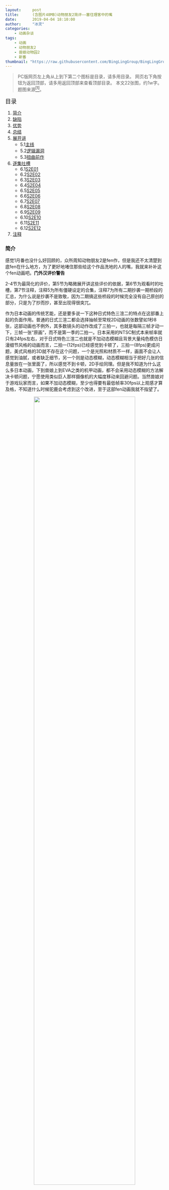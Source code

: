 ```yaml
---
layout:     post
title:      (含图片48MB)动物朋友2简评——塞住理客中的嘴
date:       2019-04-04 18:10:00
author:     "冰灵"
categories:
    - 动画杂谈
tags:
    - 动画
    - 动物朋友2
    - 兽娘动物园2
    - 新番
thumbnail: "https://raw.githubusercontent.com/BingLingGroup/BingLingGroup.github.io/img/KF2_reviews_no_good_at_all/天蓝动物园.jpg"
---
```

>PC版网页左上角从上到下第二个图标是目录，请多用目录。
>网页右下角按钮为返回顶部，请多用返回顶部来查看顶部目录。
>本文22张图，约1w字。
>题图来源<escape><a name = "ref_1_s"><a href="#ref_1_d"><sup>[1]</sup></a></a></escape>。

<escape><font size=4>目录</font></escape>

1. [简介](#简介)
2. [缺陷](#缺陷)
3. [优势](#优势)
4. [总结](#总结)
5. [展开讲](#展开讲)
   - 5.1[主线](#主线)
   - 5.2[逻辑漏洞](#逻辑漏洞)
   - 5.3[扭曲前作](#扭曲前作)
6. [逐集吐槽](#逐集吐槽)
   - 6.1[S2E01](#S2E01)
   - 6.2[S2E02](#S2E02)
   - 6.3[S2E03](#S2E03)
   - 6.4[S2E04](#S2E04)
   - 6.5[S2E05](#S2E05)
   - 6.6[S2E06](#S2E06)
   - 6.7[S2E07](#S2E07)
   - 6.8[S2E08](#S2E08)
   - 6.9[S2E09](#S2E09)
   - 6.10[S2E10](#S2E10)
   - 6.11[S2E11](#S2E11)
   - 6.12[S2E12](#S2E12)
7. [注释](#注释)

### 简介

感觉1月番也没什么好回顾的，众所周知动物朋友2是fen作，但是我还不太清楚到底fen在什么地方，为了更好地堵住那些给这个作品洗地的人的嘴，我就来补补这个fen动画吧。**门外汉评价警告**

2-4节为最简化的评价，第5节为略微展开讲这些评价的依据，第6节为观看时的吐槽，第7节注释，注释5为所有僵硬设定的合集，注释7为所有二期抄袭一期桥段的汇总，为什么说是抄袭不是致敬，因为二期搞这些桥段的时候完全没有自己原创的部分，只是为了抄而抄，甚至出现得很突兀。

作为日本动画的传统艺能，还是要多说一下这种日式特色三渲二的特点在这部番上起的负面作用。普通的日式三渲二都会选择抽帧至常规2D动画的张数譬如1秒8张，这部动画也不例外，其多数镜头的动作改成了三拍一，也就是每隔三帧才动一下，三帧一张“原画”，而不是第一季的二拍一。日本采用的NTSC制式本来帧率就只有24fps左右，对于日式特色三渲二也就是不加动态模糊且背景大量纯色模仿日漫细节风格的动画而言，二拍一(12fps)已经感觉到卡顿了，三拍一(8fps)更成问题，美式风格的3D就不存在这个问题，一个是光照和材质不一样，画面不会让人感觉到油腻，或者缺乏细节，另一个则是动态模糊，动态模糊相当于把好几张的信息量放在一张里面了，所以感觉不到卡顿，2D手绘同理。但是我不知道为什么这么多日本动画，下到兽娘上到EVA之类的机甲动画，都不会采用动态模糊的方法解决卡顿问题，宁愿使用类似巨人那样摄像机的大幅度移动来回避问题。当然兽娘对于游戏玩家而言，如果不加动态模糊，至少也得要有最低帧率30fps以上观感才算及格，不知道什么时候驼鹿会考虑到这个改进，至于这部fen动画我就不指望了。

<escape><div title="理 想 国" align="middle"><img src="https://raw.githubusercontent.com/BingLingGroup/BingLingGroup.github.io/img/KF2_reviews_no_good_at_all/20171212222850_1.jpg" height="80%" width="80%"></div></escape>
<escape><div align="middle">理想中的三渲二动画画风</div></escape>
<escape><div align="middle">美漫式风格，重墨描边，60fps/30fps+动态模糊(截图出自无主之地2)</div></escape>

<escape><div title="理 想 国 v 2" align="middle"><img src="https://raw.githubusercontent.com/BingLingGroup/BingLingGroup.github.io/img/KF2_reviews_no_good_at_all/CLSP_003957.238.png" height="80%" width="80%"></div></escape>
<escape><div align="middle">理想中的纯3D动画画风</div></escape>
<escape><div align="middle">美漫式风格，25fps+动态模糊(截图出自虚幻勇士/Code Lyoko)</div></escape>

不太懂为什么很多观众不能接受这种游戏风格的三渲二，或者哪怕是游戏风格的纯3D也行，我也觉得比上古手绘纯2D/人物2D背景3D/特定场景用全3D/3D转绘/日式抽帧三渲二要来的好。

除此之外，二期的上色更加清淡，而且边缘没有用一期动画的重墨描边，烟草和兽娘1的三渲二风格都是类似的重墨描边，我个人是比较喜欢重墨描边的风格所以二期这种观感一般。

作画的部分只提这些，因为我不是作画厨，也不是音乐厨，只是之前看过兽娘动物园一期和烟草，了解一些驼鹿监督的叙事特点，就只从叙事的角度大体谈谈这部作品的优劣好了。

### 缺陷

1. 咕噜噜的目的找家非常不明确，也就是兽娘2的主线很不明确。
2. 主线虽然不明显，但本作主线是推动叙事的核心，使得你无法回避这一缺陷。
3. 很多处叙事设计不合理，充斥着逻辑漏洞。即使你不看主线，单元剧也是稀烂。
4. 重点在于，作为一个动画的系列作，而不是被冠以小标题的平行世界作，完全不尊重前作设定的瞎乱改，肆意消费侮辱前作人物和精神。

### 优势

- 极少数角色的人设没被有问题的叙事单独拿出来涮，恶臭值较低，还算可以被拿来迫真营销。

### 总结

n站2.6%好评<escape><a name = "ref_2_s"><a href="#ref_2_d"><sup>[2]</sup></a></a></escape>的屑作实至名归，如果评分网站可以评负分，我肯定就评负分了。

我是比较同意[Nemo Ma][Nemo_Ma_zhihu]所说的讲不好故事<escape><a name = "ref_3_s"><a href="#ref_3_d"><sup>[3]</sup></a></a></escape>的说法，也许剧组一开始并非真的有这么大恶意去摸黑一期动画( 最 终 怜 悯 )，但实在是迫于能力有限，好话都讲成了坏话吧。另外我比较推荐这位大佬的逐集分析影评<escape><a name = "ref_4_s"><a href="#ref_4_d"><sup>[4]</sup></a></a></escape>，比我找的槽点要少一些。

### 展开讲

以下是上述问题的具体描述。

#### 主线

一开始也不说清楚咕噜噜的家在哪里，只说想回家，薮猫就说那我们就帮你找家，狞猫说这样随便找怎么找得到，薮猫于是找到休眠舱里的画册，交给了咕噜噜，虽然没有直说找家和画册有什么关系，但是后面到了第一个画册上出现的地点，薮猫就问咕噜噜你家是不是在这附近，咕噜噜说不是。

类似的叙事前面好多集重复了很多次，直到E10矛盾总爆发。旅鸽对咕噜噜说，她去过很多地方就是没找到人，咕噜噜突然心灰意冷，薮猫还安慰她，她不理会，结果就意外坠海了。后面突然心灵拷问，目 力 咕 噜 噜，之后莫名其妙地就想通了，原来是咕噜噜想留在加帕里，所以也不管之前的找家这件事了？总之开头没开好，结尾也是说扔就扔，仿佛这个主线的存在意义就是骗观众把动画看完一样。更不要提咕噜噜的人设前后是有矛盾的地方的。

#### 逻辑漏洞

主线本身就包含有很明显的逻辑漏洞了，剩下无数的逻辑漏洞除去两大类经典的“友军恰好赶到”以及“讲话时敌人不会攻击”的都合主义叙事<escape><a name = "ref_5_s"><a href="#ref_5_d"><sup>[5]</sup></a></a></escape>，还有很多根本数不清的人与人之间最基本的信任被打破了，譬如E01末尾和E06开篇撇下同伴光速逃跑的桥段。如果有合理的理由倒也可以理解，但是剧组只是疯狂挖坑不填，态度极为恶劣。<escape><a name = "ref_6_s"><a href="#ref_6_d"><sup>[6]</sup></a></a></escape>

而且不同于主线稀烂，但单元剧做得很优秀的星际牛仔，本部作品你就是想看优质的萌豚日常，也看不到，明明可以展开泡茶故事的羊驼(昏睡)红茶店，一直活在预告里，没有拿出来凑剧情。哪怕剧组只是规规矩矩做做泡茶番，我觉得兽娘2的潜力也比那些经典泡茶番要大得多，譬如把咕噜噜的身份彻底改成失散的却被意外冬眠的游客，苏醒之后的心愿是参观动物园，完成游览，留在羊驼的红茶店昏睡了10集，每集就是泡泡茶聊聊天做做动物科普顺便谈谈那个改变了公园的浮莲子小包出海的传奇故事，最后一集咕噜噜也找到了船出海了，不就完了？至于搞什么手游剧情线和天蓝怪作战吗，说四神把火山口还是封得严严实实的不就行了。

#### 扭曲前作

主要是两个方面，一个是扭曲加帕里公园的精神，搞出大猩猩，大耳狐这样的屑老大，特别是后者只知道屑运营，设计出家猪家犬等等非野生动物的人设，出现屑人设倒不要紧，关键看他们在剧情中的作用，显然并没有好好安排咕噜噜和这些人的交互，使得其对主线反而施加了负面的影响。譬如黑豹到片尾还是把人类的手下误会成某种强大的存在，等于说咕噜噜在事件中并没有起多少正面的作用。当然了，不起正面作用倒也其次，像家猪家犬这种没起作用的，真的不知道插入到主线叙事里有什么意义。

另一个是歪曲前作人物，譬如强行插入小包的剧情，不让其对本作设定填坑，却企图在一些细节扭曲其人物设定，因为不给这些叙事留白予以解释，让人可以解读成暗示小包控制和统治浮莲子。当然不是说你没有自由创作改编前作的权利，你可以改，但是你要有合理的解释，或者对主线，对本作有一定作用，但是显然也没有，观众看完这段叙事也是搞不清楚它出现的意义何在，缺乏引导，只能自我理解成这部分是用来恶搞前作的。同样也是和前面提到的逻辑漏洞的部分是相辅相成的。

### 逐集吐槽

以下为连续补番时的吐槽笔记，可能存在相关剧情叙述不完整的情况，作为总结部分的依据。

#### S2E01

开头薮猫和狞猫听到咕噜噜的肚子饿的叫声，便说不要吃我啦，装作卡哇伊的动作，说出这样一个在第一期里蛮严肃的台词，这是第一个槽点。<escape><a name = "ref_7_s"><a href="#ref_7_d"><sup>[7]</sup></a></a></escape>

一期里面这个台词有多严肃呢？S1E01里这个台词是小包看到薮猫扑倒她以后为了保命说的。甚至到了S1E12里面小包刚刚复原，薮猫也是拿这句话试探小包还有没有以前的记忆，是担心得哭着说出来的。只是到最后让boss开口和薮猫说话，才是以娱乐的心态在玩这个梗，而且这是薮猫和小包之间限定的台词，二期这里薮猫和狞猫一上来就以如此轻佻的态度对咕噜噜，一个一期和手游里都没有登场过的新人物说这个，简直莫名其妙。

而犰狳和穿山甲追击咕噜噜的剧情，也是有点为了模仿而模仿的，明显也是借鉴一期里面阿莱桑和耳廓狐追击小包的方法，开出一条副线来为叙事服务的。<escape><a name = "ref_7_2_s"><a href="#ref_7_d"><sup>[7]</sup></a></a></escape>

以上两个还算能接受，但是花嘴鸭带着狞猫薮猫咕噜噜三个人跳地缝那里的槽点，简直侮辱智商。也许同样是模仿一期动画里的下悬崖挑战，一期动画里的下悬崖是薮猫带着小包两个人爬下悬崖，薮猫以为作为一般的动物朋友，下个不是很高的悬崖是很简单的事情，但是小包就摔了一跤，为了让小包不是那么难堪，后面薮猫说出了代表一期精神的经典台词，“每种动物朋友的特长都不同嘛”，同样也是一期动画开头埋下的一个重要的伏笔。

<escape><div title="斯 国 一" align="middle"><img src="https://raw.githubusercontent.com/BingLingGroup/BingLingGroup.github.io/img/KF2_reviews_no_good_at_all/KF_S2-01_[1080p]_001315.695.png" height="80%" width="80%"></div></escape>
<escape><div align="middle">斯国一缝隙(S2E01 13:15)</div></escape>

但是一期下悬崖那里确实挺难下的，你这个缝隙根本就不难过嘛，肉眼可见的容易，这样看上去带队的花嘴鸭要求大家一定要跳着过，简直脑子瓦塔了。而且二期在这段叙事花了足足两分钟(12:05-14:05)的时间，一下就把观众的耐心磨光了。

然后到了车站那里更加恶心，一行人碰到了天蓝怪，开始逃跑，薮猫他们居然用打掩护是某个动物天性这样的理由，落下了花嘴鸭不管。这在第一季里是不可想象的世 界 崩 坏。

<escape><div title="亵 渎 经 典" align="middle"><img src="https://raw.githubusercontent.com/BingLingGroup/BingLingGroup.github.io/img/KF2_reviews_no_good_at_all/KF_S2-01_[1080p]_001804.794.png" height="80%" width="80%"></div></escape>
<escape><div align="middle">薮猫打不开车门(S2E01 18:04)</div></escape>

<escape><div title="亵 渎 经 典 x 2" align="middle"><img src="https://raw.githubusercontent.com/BingLingGroup/BingLingGroup.github.io/img/KF2_reviews_no_good_at_all/KF_S2-01_[1080p]_001808.208.png" height="80%" width="80%"></div></escape>
<escape><div align="middle">咕噜噜打开了车门(S2E01 18:08)</div></escape>

<escape><div title="亵 渎 经 典 x 3" align="middle"><img src="https://raw.githubusercontent.com/BingLingGroup/BingLingGroup.github.io/img/KF2_reviews_no_good_at_all/KF_S2-01_[1080p]_001809.114.png" height="80%" width="80%"></div></escape>
<escape><div align="middle">咕噜噜摔了(S2E01 18:08)</div></escape>

逃到站台之后，甚至连薮猫不会开车门的地方，也要模仿一期动画S1E01薮猫不会开箱子的梗，但是又学不到位。<escape><a name = "ref_7_3_s"><a href="#ref_7_d"><sup>[7]</sup></a></a></escape>

<escape><div title="经 典 再 现" align="middle"><img src="https://raw.githubusercontent.com/BingLingGroup/BingLingGroup.github.io/img/KF2_reviews_no_good_at_all/[DHR&ANK-Raws]_KF_01_[1080p]_001458.546.png" height="80%" width="80%"></div></escape>
<escape><div align="middle">一期动画薮猫打不开收纳盒(S1E01 14:58)</div></escape>

而驼鹿这里一个镜头至少埋了三个伏笔。

1. 收纳盒上的刮痕说明之前薮猫或者别的动物朋友都不会开
2. 小包由此得到了以后旅行的重要道具——地图
3. 薮猫刮收纳盒的手势符合她以前是动物状态下的习性

相比之下二期这边想要表达什么呢？咕噜噜的手势甚至和薮猫的一样，而且咕噜噜也不知道门是划开的，不然她就不会因为靠紧门而摔下去了，那是想说明咕噜噜运气好一点？总之搞不清楚这个叙事的含义。

不同于一期里面见到人类会问好，问名字的boss，作为前期猜测小包身份的一大谜团所在，二期里的boss彻底沦为了npc，没有一点多余的戏份，可能又是一个单纯为了继承一期设定的存在。

<escape><div title="贫 穷 运 营" align="middle"><img src="https://raw.githubusercontent.com/BingLingGroup/BingLingGroup.github.io/img/KF2_reviews_no_good_at_all/[DHR&ANK-Raws]_KF_01_[1080p]_000505.679.png" height="80%" width="80%"></div></escape>
<escape><div align="middle">草原大蛞蝓(指没有正面出镜的动物朋友斑马)(S1E01 05:05)</div></escape>

<escape><div title="贫 穷 运 营 x 2" align="middle"><img src="https://raw.githubusercontent.com/BingLingGroup/BingLingGroup.github.io/img/KF2_reviews_no_good_at_all/[DHR&ANK-Raws]_KF_09_[1080p]_001910.002.png" height="80%" width="80%"></div></escape>
<escape><div align="middle">头以外的部分没出过水的2D水豚(左一)(S1E09 19:10)</div></escape>

虽然能感觉到经费的提升让背景和人物动作以及角色数量变得更加丰富，这让人不禁想起了一期动画里贫穷的草原大蛞蝓和一个头还是2D的温泉水豚，但是一期动画的叙事足以弥补作画的贫穷，而二期恰好相反，作画的富裕无法弥补叙事的垃圾，金玉其外败絮其中。

#### S2E02

这一集出现的小熊猫人设有点醉，自己并不懂路，给别人瞎带路，被别人认出之后指责了一下，就开始哭，这种情况下认错就好了，像熊孩子一样以闹分配就有点奇怪。接着咕噜噜居然一顿鸡汤操作去安慰，我：？？？

一些很正常的操作，就搞一堆kimoji和斯国一，智 商 溶 解。

另外玩荡秋千的剧情，像观众展示了什么是错误且不安全的荡秋千方法，~~怕不是差点荡出艾迪芬奇里那样的人命了~~。甚至还不如正常的子供向，正常的子供向至少不会告诉你错误的荡秋千方法……

<escape><div title="迫 真 哭 泣" align="middle"><img src="https://raw.githubusercontent.com/BingLingGroup/BingLingGroup.github.io/img/KF2_reviews_no_good_at_all/KF_S2-02_[1080p]_001705.755.png" height="80%" width="80%"></div></escape>
<escape><div align="middle">迷之哭泣(S2E02 17:05)</div></escape>

<escape><div title="真 实 哭 泣" align="middle"><img src="https://raw.githubusercontent.com/BingLingGroup/BingLingGroup.github.io/img/KF2_reviews_no_good_at_all/[DHR&ANK-Raws]_KF_10_[1080p]_002041.jpg" height="80%" width="80%"></div></escape>
<escape><div align="middle">薮猫的泪(S1E10 20:36)</div></escape>

狞猫这里也是哭得莫名其妙的，这里的剧情是大熊猫荡秋千荡得睡着了，结果因为她太重导致秋千绳子要断，小熊猫爬树能力很强冲上去企图拉住绳子结果失败了，看到这感人的一幕剧组突然来劲儿了一气儿灌了一分钟鸡汤。而且这里的台词“连我也哭起来了”，感觉有点模仿S1E10的口气。不过如果认为这里是给狞猫挖坑的人，肯定要失望了，因为后面并没有填坑。

看到E02里有弹幕说子供向欢乐就行了，不要一期那种黑深残，我寻思着一期也没有黑深残，而二期也轮不到欢乐啊，二期这叫强行降智，是侮辱。好比神圣罗马帝国，既不神圣也不罗马更不帝国一样的笑话。

#### S2E03

咕噜噜他们坐着单轨来到了海洋馆，我还以为是PPP要出场，结果整了一出S1E12末尾疑似要出现的海豹或海豚。一期里面，加帕里公园是野生动物园里的动物朋友化的设定，到这里突然就变成了驯化的动物朋友化。失去动物本身习性的动物，而加上了人类予以的奴性，真的看不出来哪点符合原本的加帕里精神了。

之后海豹她们推着小船到了海上，咕噜噜拿了个头盔就和她们一同潜水了。编剧真的是偷懒了，一期里面开个车都要找电池的，这里拿个头盔就能搞潜水了？

潜入以后看到一个蜜汁场馆，就外观而言并不是一期里面出现的PPP表演所在的场馆，但是这段叙事只给了咕噜噜几段迷之回忆，完全没有说明这些回忆和咕噜噜自身的经历有什么关系，就这么水过去了？

之后咕噜噜她们想回岸上，却被海豹和海豚以没有奖励为由困住。于是咕噜噜想到用球和救生圈让海豚和海豹玩新的游戏，但实际上就是动物园马戏团的那一套。如果说前面海豹和海豚玩球给馒头作奖励，和后面拉船求奖励还有某种游戏规则的合理解释，表面上至少的是平等对待的话，这里咕噜噜用马戏团的这一套驯化动物完全就是侮辱智商，和科普动物习性没一点关系，应该算是第一处和一期加帕里精神明显相悖的场景出现了。第一季OP有言“自由地活着”，显然这里被驯化的动物是没有自由的。

然后编剧神转折到鼓掌比馒头更好上面，鼓掌和馒头有什么本质区别吗，哪怕一期动画的PPP表演也是为了传承上一代PPP的精神，和达成爱抖露的事业，并不是为了获得他人的赞美和认同而进行的表演，这里就变成了认同？是希望被人认同成表演出色的动物吗？那也太滑稽了，注意加帕里公园里面的动物朋友和动物本身的属性是有微妙的差别的，动物朋友是一个理想化的乌托邦公民，而不是受到自然或人类支配的动物。

尽管我确实觉得S1E08是属于经费限制被砍戏太多导致败笔的一集，但也丝毫不影响S1E08可以吊打S2E03的叙事。

#### S2E04

因为路线坍塌，咕噜噜一行人下了车，游览了许久，又因为下雨避雨进了山洞。

<escape><div title="迫 真 拼 图" align="middle"><img src="https://raw.githubusercontent.com/BingLingGroup/BingLingGroup.github.io/img/KF2_reviews_no_good_at_all/KF_S2-04_[1080p]_001558.598.png" height="80%" width="80%"></div></escape>
<escape><div align="middle">总共只有九块的拼图(S2E04 15:58)</div></escape>

为了打发时间，咕噜噜把自己的画减了当拼图给大家玩，问题是拼图那一段简直是强行降智。画本身也不是很复杂，剪成的碎块也不是很小，就拼了足足两分钟(14:16-16:00)。

犰狳和穿山甲作为新一代追击咕噜噜的追击组，追上了咕噜噜，但是不由分说就要带走咕噜噜，差点和狞猫打起来。狞猫就比划了个姿势，这俩人就怕得不行缩起来了，我记得一期里面犰狳也是登场过的(E06)，那时她可没这么胆小啊，怎么这里就变得这么胆小了。

#### S2E05

<escape><div title="设 定 半 恼" align="middle"><img src="https://raw.githubusercontent.com/BingLingGroup/BingLingGroup.github.io/img/KF2_reviews_no_good_at_all/KF_S2-05_[1080p]_000027.166.png" height="80%" width="80%"></div></escape>
<escape><div align="middle">设定补充(S1E05 00:27)</div></escape>

开场就滑稽了，狞猫一句“确实 我没见过幸运兽说话呢”，就把这个设定搪塞过去了？<escape><a name = "ref_7_4_s"><a href="#ref_7_d"><sup>[7]</sup></a></a></escape>一期动画的时候幸运野兽说话，可是小包身份的关键伏笔，是个动物朋友都大惊小怪的。为了防止薮猫习惯了幸运野兽说话而反应不够自然，E11的时候还专门让薮猫说了一句她习惯了幸运野兽说话，所以不感到惊讶了，还强调了一次这个设定，结果二期就直接糊弄过去了。怕是编剧写到这一集的脚本之前，都没想过这个问题。

08:30那里猩猩的做派完全就是S1E06里狮子人设的照搬，一点改动都没有的抄袭。<escape><a name = "ref_7_5_s"><a href="#ref_7_d"><sup>[7]</sup></a></a></escape>

而后续的剧情也是类似S1E06的剧情，但是切入点完全不一样。S1E06狮子的意思是让小包找出一种让驼鹿她们赢过她手下的方法，但又不产生伤亡，让双方尽快和解。这里猩猩却变成了希望学习人类操纵动物的方法，来消除动物之间的纷争，而咕噜噜还大言不惭地说她并不知道如何操纵动物。

其实S2E03里面使出马戏团那一套方法驯兽的咕噜噜已经在操纵动物了，而操纵他人这一想法，在一期动画里也是完全不可想象的，可能只存在于灰狼的鬼故事当中。之后剧组也没有给咕噜噜机会让她给猩猩以及她的手下解释操纵动物的问题，使得这一遗憾一直保留到了这期动画结束，可能这就是剧组想要表达的*驯兽* 动物园的核心思想吧。

<escape><div title="良 心 飞 机" align="middle"><img src="https://raw.githubusercontent.com/BingLingGroup/BingLingGroup.github.io/img/KF2_reviews_no_good_at_all/[DHR&ANK-Raws]_KF_12_[1080p]_000717.337.png" height="80%" width="80%"></div></escape>
<escape><div align="middle">S1E12的燃烧纸飞机(S1E12 07:17)</div></escape>

<escape><div title="池 沼 飞 机" align="middle"><img src="https://raw.githubusercontent.com/BingLingGroup/BingLingGroup.github.io/img/KF2_reviews_no_good_at_all/KF_S2-05_[1080p]_002010.208.png" height="80%" width="80%"></div></escape>
<escape><div align="middle">S2E05的燃烧纸飞机(S2E05 20:10)</div></escape>

然后就是野兽(Beast)老虎从天而降，袭击了咕噜噜一行人，为了救下咕噜噜，小包扔出了点燃的纸飞机来吸引野兽的注意力。<escape><a name = "ref_7_6_s"><a href="#ref_7_d"><sup>[7]</sup></a></a></escape>这一幕也是和S1E12薮猫扔出纸飞机吸引天蓝怪的注意力一模一样，但是：

1. S1E12那一幕前面就有铺垫，关于大型天蓝怪特性的设定，是朝太阳的方向前进，讨厌海水(S1E12 07:21 未来小姐的录音)
2. S1E01小包用纸飞机同样吸引过普通天蓝怪的注意力
3. 薮猫野性解放时的战斗力不如其他动物朋友，在群战时为了掩护小包，她只能把自己的能力释放在小包教她的事情上，而不是像其他动物朋友那样发挥自己的特长(注意当时薮猫的眼睛是发亮的，说明她在使用砂之星的能力，也就是野性解放)
4. 薮猫在陪小包旅行之前一直笨手笨脚，但是陪小包一路旅行过来，也变得聪明了，会学习了

换句话说这一幕是驼鹿用来表现薮猫的成长专门安排出来的，同时回应了前面驼鹿监督埋下的若干伏笔，而这里燃烧的纸飞机出现得非常唐突，至少出现了以下几个疑问

1. 野兽是否会被火吸引？
2. 小包怎么知道的燃烧的纸飞机这一方法的？(当时被动物朋友救下的小包并没有意识来目睹这些事情)
3. 以及为什么不是别的动物朋友来救咕噜噜，而一定是突然出现的小包？

这三个问题在接下来的E07甚至更后面并没有给任何回答，关于问题3，只给出了小包是采集制作料理的食材而正好经过那里，这就属于典型的都合主义叙事了<escape><a name = "ref_5_2_s"><a href="#ref_5_d"><sup>[5]</sup></a></a></escape>。而我相信大部分看过一期的观众都是反感这种没有任何铺垫，直接甩设定的故事的。

#### S2E06

开 幕 雷 击，小包和其他动物朋友光速逃跑，落下了薮猫，这剧情真的不忍直视，说好的动物朋友之间互帮互助。

<escape><div title="大 屠 杀" align="middle"><img src="https://raw.githubusercontent.com/BingLingGroup/BingLingGroup.github.io/img/KF2_reviews_no_good_at_all/KF_S2-06_[720p]_000619.879.png"  height="80%" width="80%"></div></escape>
<escape><div align="middle">一堆boss的本体(S2E06 06:19)</div></escape>

然后不经意之间就抖露出许多刻意让观众细思极恐但实际上只是耍你们因为后面根本不给填坑又是都合主义叙事<escape><a name = "ref_5_3_s"><a href="#ref_5_d"><sup>[5]</sup></a></a></escape>的细节，譬如回到家以后的小包打开了抽屉，还专门给了个特写，里面有一堆手环形态的boss。<escape><a name = "ref_7_7_s"><a href="#ref_7_d"><sup>[7]</sup></a></a></escape>

这里要说明一下，一期动画里面手环形态的boss是因为S1E12那里为了消灭天蓝怪，boss自愿沉到了海里丢失了身体才得到的，正常的boss都是有身体的部分的，这里一抽屉boss的~~眼镜和裤腰带~~本体不知道是想表达什么。

更雷的在后面，一期动画里面傲慢的博士和助手在二期这里变成了小包的助手，实际上一直到S1E12的最后，博士和助手也是作为岛主的身份看待小包的，最多最多可能是感谢小包给她们做料理的程度，但不会反转变成二期这种给小包打下手的程度。

之后博士给咕噜噜她们泡茶，拿出了计时的沙漏。沙漏在S1E07中也有出现过，它的意义与此处也是正好相反，刚好是博士她们考验小包能否按时做出料理的计时工具，这里变成博士自己用了，感觉人设也是产生了奇怪的变化。<escape><a name = "ref_7_8_s"><a href="#ref_7_d"><sup>[7]</sup></a></a></escape>

特别是后面08:05那两句台词“小包的助手博士”和“小包的助手博士的助手”，编剧你写出这两句台词的时候就不觉得绕吗。

如果说前面博士端茶和点心还可以被弹幕说成是因为研究时作为小包这个人类的助手，可以理解，但后面吃饭的时候，11:05处变成了由博士来做料理就完全有问题了，S1E12博士他们请不怕火的棕熊做料理那一幕还历历在目呢，这里唐突地堆出一个设定<escape><a name = "ref_5_4_s"><a href="#ref_5_d"><sup>[5]</sup></a></a></escape>，但也是不给解释，好像一期的设定就跟说着玩儿一样。

还好有一点还是尊重了的，博士做料理时的炉子不是明火(感觉像红外炉)，至少没有与一期动画里面多数动物朋友也怕火的设定发生冲突，以及博士喜欢吃辣，所以吃的蘑菇火锅里放了很多辣。

吃完饭镜头一切，就到咕噜噜睡觉的情节了。咕噜噜做了个梦，就梦见是海底火山喷发导致了天蓝料的产生，然后马上从博士的书里翻出海底火山那一页，然后马上被博士她们拉取实地考证，哪怕是大半夜，然后博士她们做了这么长时间的研究，还会忘记把天蓝料和砂之星放太近会引发事故这么基本的设定吗？<escape><a name = "ref_5_5_s"><a href="#ref_5_d"><sup>[5]</sup></a></a></escape>槽点太多已经吐不过来了。

18:00和天蓝怪的战斗部分，依然和前面的作战一样难看

1. 不提一期里天蓝怪核心的设定
2. 天蓝怪的光照和贴图完全无法融入动画背景
3. BGM难听，而且音乐插入时机感觉还不如许多人说的音监不在线的烟草E12
4. 完全没看出哪里难对付

接下来到了第二天咕噜噜就和小包分开了？按照一期设定，这岛上就没有第二个人类，这突然蹦出来一个咕噜噜，然后小包还异常淡定，好像很常见似的，其他动物朋友都可以说成是失忆，但是小包也失忆了吗？小包很明显还记得薮猫的事情，没有失忆，按照正常逻辑小包应该马上会去调查咕噜噜的家什么情况的，但是后续并没有任何这方面的展开。这剧情完全就是把一期的设定*一边否定一边消费一边嘲笑*，剧本是按照编剧的性子怎么方便怎么写，那我们观众也只好想怎么评就怎么评了。

最后一个槽点，第六集末尾的预告博士和助手居然都能看懂文字了？一期设定里面除了小包，其他动物朋友都是看不懂文字的，但是这里又不给解释，真是看个预告都要恶心一下一期设定。

#### S2E07

由于直线赛终点不好控制，咕噜噜提议用接力+圈赛来解决问题，但是咕噜噜却安排成一边是两人接力一边是三人接力的圈赛，还说是要拿短跑比长跑，但其实这并不是短跑，短跑和长跑并不是拿多一个人接力少一个人接力就能划分开的，所以还是不公平……

12:27跑步场景崩坏有点严重，完全可以换一个摄像机机位就不会拍到瑕疵了。

然后跑步比赛里走鹃一上来用飞的什么情况，走鹃不是也很擅长跑的吗，作弊啦，咕噜噜规则制定能力不行。

后面天蓝怪来了，叉角羚绊了一跤被自己的对手猎豹救也是有点强行cp。然后打天蓝怪那里还是完全搞不懂天蓝怪的新设定，既然一拳一个，这么脆，你们为什么要逃。

片尾boss开拖拉机带人，也就是货车载人是违反现实中的交通规则的。

不过整体上来讲第七集算是到目前为止把故事好好讲，讲完整能不吐看完的一集了。前面几集要么故事逻辑有问题，要么人设崩塌。

#### S2E08

这集和S1E08一样，照例是PPP的唱跳集<escape><a name = "ref_7_9_s"><a href="#ref_7_d"><sup>[7]</sup></a></a></escape>，不过剧组还是懒得交代这个“自动行驶到下一个目的地”是怎么确定的。不同于一期里面行云流水一般的线路图，二期的目的地选择非常迷，有时候交代一下，有时候又忽略过去了。

03:55处虎猫似乎知道薮猫的事情，但是后面PPP见到薮猫的反应说明PPP应该也是失忆了。不过别想了，后续的剧情依然没有填坑<escape><a name = "ref_5_6_s"><a href="#ref_5_d"><sup>[5]</sup></a></a></escape>。

<escape><div title="纸 片 人" align="middle"><img src="https://raw.githubusercontent.com/BingLingGroup/BingLingGroup.github.io/img/KF2_reviews_no_good_at_all/KF_S2-08_[720p]_000508.330.png" height="80%" width="80%"></div></escape>
<escape><div align="middle">纸片人观众(S2E08 05:08)</div></escape>

05:08处纸片人观众真的丢角川的脸，一期好歹用剪影，就是告诉观众做不了太精细的场景但不影响观看，尚可接受，二期这么做想蒙混过关，还被人看出来就纯属弄巧成拙了。套用弹幕中的一句话就是感谢角川在百忙之中用这样的观众敷衍我们。特别说明一下，这个地方纸片人一是没有处理透视直接加的2D贴图上去，另一个则是这里的镜头还是一个拉镜，摄像机不断地远离拍摄对象，导致这种纸片人透视问题更为明显。

06:56处朱鹮又来试镜了，可是S1E12里面朱鹮已经和PPP合作了，怎么又试镜了，而且PPP还捂住耳朵觉得很难听，明明S1E12里面还能接受来着。不要想了，这里的坑后面也没填<escape><a name = "ref_5_7_s"><a href="#ref_5_d"><sup>[5]</sup></a></a></escape>。而且此处狞猫和薮猫捂的都是人类耳朵，在一期里面也是不可想象的。

09:15处狞猫对薮猫的质疑终于让我理解了狞猫薮猫咕噜噜三人组中狞猫这个角色存在的意义，显然~~被二期剧组洗脑~~失忆的薮猫只剩下贪玩和好奇的心，不可能帮到之前也没有交情，之后也很难有交情的咕噜噜去找家，而咕噜噜本人也是居心叵测，连自己是不是人都要犹豫半天不承认，关键是她并没有完全失忆这点实在是太可疑了。这样子如果放任薮猫和咕噜噜发展下去怕不是就要发展成S2E03那样的驯兽师剧情了，于是狞猫作为拿着剧本的角色(雾)一直督促着另外两人搞清楚现在的目标是找家，来维持住主线的发展。

13:00处又是滥用BGM……老是用一期里面boss去世的BGM烘托一些二期的琐碎剧情这是虾仁猪心啊！而且PPP突然反感虎猫是不是也有点过了，完全没有铺垫不说<escape><a name = "ref_5_8_s"><a href="#ref_5_d"><sup>[5]</sup></a></a></escape>，演戏剧也并不是虎猫自己提出来的而是博士的主意。

15:30处PPP表示不知道人类的事情，再度验证了她们已经失忆了。

然后莫名其妙<escape><a name = "ref_5_9_s"><a href="#ref_5_d"><sup>[5]</sup></a></a></escape>来了个助攻天蓝怪，就把戏剧演完了，我：？？？这和咕噜噜一点关系都没有啊，狞猫为什么及时没有上场啊，为什么实时打天蓝怪啊，天蓝怪不要面子的啊，柠檬地，为什么？

接下来就是本作经费最高的一段PPP唱跳了，开头居然特例给了一拍一的张数，但是又夹杂着二拍一，充分说明到底什么时候加到何种张数，这个剧组完全是随心所欲，做动画完全随便来。

20:05虎猫：我什么都没干啊，你来感谢我，那我不是得去感谢天蓝怪？

然后PPP让人感觉就是把虎猫当作工具人了，前面还那么指责虎猫，后面马上就感谢了，这个人设也是崩塌得利索。正常的人设应该是如果虎猫遇到困难，会先帮助她去解决，明显表演前是有很多时间的，但是这里又没有展开，只凸显出PPP的粗暴无礼。

结尾咕噜噜这个毫无存在感的主角终于被追击二人组绑走了，算是稍微展开了一下。

#### S2E09

这一集才搞清楚之前的追击是怎么回事，原来是家犬委托犰狳和穿山甲找个人类给她当主。

首先家犬的出现就是很奇怪的情况，家犬并不是某一个物种，我记得之前出现的所有动物至少是物种，好吧其实野槌蛇也不是，是未确认的动物。但是有一点可以认可是野生动物，因为加帕里精神是自由地活着，家犬的出现本身就违背了这一精神。

12:30处还是可以看出狞猫为人非常正，熊孩子咕噜噜犯了错就该好好教育，一个人被抓走了以后不通知他们就一边和家犬玩了，放着狞猫和薮猫在那边担心她。如果不是狞猫在我感觉这个失忆薮猫2.0估计要被咕噜噜驯化成家犬2.0了。

然后咕噜噜居然不认错，一个劲儿甩锅给追击二人组，然后就溜了？果然之前建立的迷之模仿小包的人设又要崩塌了。

接着是家犬各种陪咕噜噜玩，咕噜噜又是一副S2E03驯兽师嘴脸。等到野兽老虎要来袭击的时候，又突然冲出家门说要通知薮猫她们，完全不管家犬说的呆在家里更好躲怪的说法。而且明明之前已经和薮猫他们道别过了现在又食言，害得野兽老虎袭击的时候就把家犬给打得灰头土脸，回过头还要充满感激的泪水向咕噜噜道别，口区口区。

到最后，本来给咕噜噜拿她之前在路上落下的画册和挎包的狞猫他们，又不小心把东西搞丢了，咕噜噜居然甩锅给狞猫……难以想象之前咕噜噜都是怎么看待其他浮莲子的，用如此轻松的口气说出如此细思极恐的台词，可能就连配音本人也不知道编剧如此黑化吧。

#### S2E10

延续S2E09里甩锅的剧情，三人继续找东西。然后咕噜噜又开始迷之提议，说要分头找东西。

03:20两只风鸟捡到了画册，把画册还给了咕噜噜，然后咕噜噜终于亲口承认了画册是回家的关键。之前我都一直搞不清楚画册是拿来干嘛的。然后就被两只风鸟劝说要往未来看不要往过去看，还说这些记忆可能是被篡改的，你的家里也许没有什么重要的东西，需要你回去找。就搞的风鸟好像是知情人士一样，但是后面也没有填坑<escape><a name = "ref_5_10_s"><a href="#ref_5_d"><sup>[5]</sup></a></a></escape>。

然后碰到一个去旅馆的旅鸽，就又开始和S1E10一样，去旅馆了。<escape><a name = "ref_7_9_s"><a href="#ref_7_d"><sup>[7]</sup></a></a></escape>

10:10处蝮蛇开的土特产商店居然在卖薮猫和狞猫的公仔，我 卖 我 自 己。看来剧组已经彻底弃疗直接硬广了。

15:00左右唐突插入手游设定，就是天蓝动物怪的设定，长成动物朋友的天蓝怪，都是天蓝料从咕噜噜的画上面长出来的，然后又夹杂一段小包被博士拖着逃跑，嫌她们飞得太慢的剧情。真是不忘这种小细节还要给一期观众喂*，口区口区，我小包是这样因为自己过错，去谴责别人的小人吗~~不小心造出天蓝动物，然后被别人拖着救还嫌别人救得慢的那种吗~~

17:13处切到咕噜噜这边给旅鸽画画，发现之前一期的游乐园里的摩天轮和过山车已经沉海了，那可是一期薮猫和小包~~约会~~的地方啊，二期你就这么沉海了。

20:10咕噜噜唐突坠海，我只想说坠得好，之前那么辜负家犬，狞猫和薮猫，现在终于坠海了，可喜可贺。

#### S2E11

沉到海里的咕噜噜，又碰到了代表剧组的风鸟二人组，开始大谈哲学，什么身上的黑色是吸光的(这不废话)，什么人和人能互相理解，画册上画的是你喜欢的朋友而不是家的方向，人和人就算不能互相理解，努力去理解别人也是好的云云( eva 风 评 被 害 )

然后就远景红雾喷发，特别像eva二冲的场景，我：？？？，看来监督是彻底放飞自我，不仅开始模仿一期动画，还把烟草，eva加起来一起模仿了。

接着等咕噜噜睁眼，才发现是她又做梦了，你怎么这么厉害做个梦都能预言<escape><a name = "ref_5_11_s"><a href="#ref_5_d"><sup>[5]</sup></a></a></escape>，而且这次又是预言什么火山喷发。

接下来S2E03的海豹二人组救了咕噜噜，还说咕噜噜是画画的时候有强烈的情感所以才会产生特定的天蓝动物，弹幕马上开始刷是咕噜噜强烈的恶意导致的，咕噜噜是天 蓝 人，不能赞同更多。

这里补充一下，基本每集咕噜噜遇到的动物朋友，都拿到了咕噜噜给他们画的有他们形象的画(走鹃除外)，所以各地的动物朋友都遇到了咕噜噜的画上的动物朋友形象沾上天蓝料之后变成相应天蓝动物的情况。

<escape><div title="傲 娇 名 言" align="middle"><img src="https://raw.githubusercontent.com/BingLingGroup/BingLingGroup.github.io/img/KF2_reviews_no_good_at_all/[DHR&ANK-Raws]_KF_11_[1080p]_000417.jpg" height="80%" width="80%"></div></escape>
<escape><div align="middle">一期原版对话(S1E11 04:17)</div></escape>

<escape><div title="便 乘 名 言" align="middle"><img src="https://raw.githubusercontent.com/BingLingGroup/BingLingGroup.github.io/img/KF2_reviews_no_good_at_all/KF_S2-11_[720p]_000744.jpg" height="80%" width="80%"></div></escape>
<escape><div align="middle">二期抄袭对话(S2E11 07:44)</div></escape>

看到小包载着动物们走的那段，剧组又开始抄袭一期了，用同样是S1E11金丝猴说棕熊把小包他们怒斥一通不太合适，其实你是真的关心小包她们的话，套在鳄鱼小姐说豹子的情况上，这是第几次像素级抄袭了。但是同样是抄得非常不恰当，因为咕噜噜和这几个人交集并不是很大，还不至于如此关心，纯属用力过猛。能把一期的剧情了解得这么透彻，自己做出来比一期臭了几万倍的动画真的是屑。<escape><a name = "ref_7_10_s"><a href="#ref_7_d"><sup>[7]</sup></a></a></escape>

09:10那里呼噜噜从车上掉下，小包连一句话都不说继续往前开，我：？？？<escape><a name = "ref_5_12_s"><a href="#ref_5_d"><sup>[5]</sup></a></a></escape>

12:30那里大耳狐又捂的是人类耳朵，公然与一期设定冲突。

14:00，猎豹和叉角羚疯狂秀恩爱，感觉二期唯一有温暖的地方就是这对虽然有点套路和强行cp的百合cp上了(瘫)。

然后猎豹和叉角羚下车了，小包连点反应都没有？这动画设定是开车的司机都不说话的吗。

另外一边因为咕噜噜咕噜噜倒是蛮热心地去找旅鸽，她也算是知道自己的画是罪魁祸首了。恐怕这就是二期剧组的真正阴谋，自己照着一期的小包捏出一个咕噜噜，但是又捏不到那么好，索性把一期小包拿到二期里面做到彻底臭掉，这样对比之下，你们就会喜欢起二期的主角顺带喜欢二期动画本身，口区口区。

然后狞猫和薮猫打斗的一段逻辑做得倒还可以，虽然没有核心的说法，但是毕竟天蓝动物是动物拟态的，狞猫和薮猫很难打过天蓝猎豹倒也很好理解，后面猎豹，叉角羚和走鹃登场倒还算温暖人心，至于大熊猫和追击二人组的打斗感觉就是糊弄了一下过去了，然而大猩猩人设里面我没看到任何像狮子那样好的东西，又属于抄一期人设抄都不会抄的例子。

大耳狐的经营理念也是恶臭，被天蓝怪包围到快gg的时候，还在想自己旅馆的事情，感觉在一期里面根本见不到这样纯粹人类化的动物存在。

最后看到咕噜噜还在日剧跑找旅鸽，感觉S2E12的旅鸽那边是要有超展开了。其实二期有些新人设还是可以的，哪怕是每集一个单元剧的日常做下去也是稳拿个6分没问题的，非要在咕噜噜身上加主线剧情和迷之熊孩子设定，以及拿一期小包出来恶臭营销。

#### S2E12

开 幕 雷 击，旅鸽说她太孤独了，居然想和天蓝旅鸽做朋友，反而追着天蓝旅鸽上了天台。天蓝旅鸽过来袭击旅鸽，反被咕噜噜救走，接着过来袭击咕噜噜，就在这千钧一发之际薮猫和狞猫赶到了，我：？？？<escape><a name = "ref_5_13_s"><a href="#ref_5_d"><sup>[5]</sup></a></a></escape>

<escape><div title="便 乘 名 言 x 2" align="middle"><img src="https://raw.githubusercontent.com/BingLingGroup/BingLingGroup.github.io/img/KF2_reviews_no_good_at_all/KF_S2-12_[1080p]_000426.jpg" height="80%" width="80%"></div></escape>
<escape><div align="middle">求求你别秀了(S2E12 04:26)</div></escape>

接着马上又玩一遍第十一集里鳄鱼和豹子已经玩过的梗，还夹杂着一期阿莱桑的公园危机梗<escape><a name = "ref_7_11_s"><a href="#ref_7_d"><sup>[7]</sup></a></a></escape>，我就好奇了咕噜噜和你们有几个交情就开始担心咕噜噜了完全说不过去好吗，小包在一期里面是帮浮莲子帮了一路才有那样的人缘，二期这是咕噜噜玩了一路就突然开始关心了，如此没有逻辑的东西还要强行重复一遍好像就有逻辑了一样。

然后一通无双割草战斗，前面好歹还铺垫一下战斗操作，现在连铺垫都懒得铺垫了。咕噜噜和狞猫薮猫她们回房间，拿那幅造成天蓝动物再生的万恶之源的画作，进了房间遇到一个小boss四拳就解决了，我：？？？，手游手游.jpg

<escape><div title="池 沼 耳 廓 狐" align="middle"><img src="https://raw.githubusercontent.com/BingLingGroup/BingLingGroup.github.io/img/KF2_reviews_no_good_at_all/KF_S2-12_[1080p]_000739.774.png" height="80%" width="80%"></div></escape>
<escape><div align="middle">袖手旁观.jpg(S2E12 07:39)</div></escape>

接着镜头一转，到了天台的战斗，犰狳和穿山甲二人组抱头蹲防，按照二期人设还说得通，耳廓狐看着阿莱桑战斗是什么鬼啦。

<escape><div title="良 心 耳 廓 狐" align="middle"><img src="https://raw.githubusercontent.com/BingLingGroup/BingLingGroup.github.io/img/KF2_reviews_no_good_at_all/[DHR&ANK-Raws]_KF_12_[1080p]_000606.445.png" height="80%" width="80%"></div></escape>
<escape><div align="middle">挖坑大佬，注意左下(S2E12 06:06)</div></escape>

S1E12里面好歹也是挖过坑的大佬啊，到二期又开始踩原作人设，顺带省经费了吧，我几乎可以预见到如果没有驼鹿，一期动画也会变成这个样子.jpg

镜头一转，咕噜噜拿到画赶回天台，本来和天蓝怪战斗的其他人全都过来欢迎，我：？？？<escape><a name = "ref_5_14_s"><a href="#ref_5_d"><sup>[5]</sup></a></a></escape>

这剧组别说是没做过战斗番，起码的逻辑都没有了吧，这骗小孩子都骗不过去的啊。接着敌方大将登场，博士和助手又在说着什么天蓝怪的强度是随着人类的感情发生变化，所以天蓝狞猫和天蓝薮猫会特别强，这又是莫名其妙的设定插入<escape><a name = "ref_5_15_s"><a href="#ref_5_d"><sup>[5]</sup></a></a></escape>，是在说其实咕噜噜就是万恶之源吗。

然后强行要给咕噜噜打掩护，让她先带着画跑，找博士带画不是更好的选择嘛，叫咕噜噜带画是几个意思。狞猫还扯出了S2E01的缝隙设定，说是天台上裂了一条缝所以咕噜噜不敢跳，所以不敢跑出去，别说我要黑人问号了，我猜咕噜噜当时也是黑人问号，狞猫人设突然崩塌.jpg，好了剧组我知道了，我以后不吹狞猫了。

更大的槽点是，这三个人说话说个没完了，但是天蓝怪就等着让他们一边在说话，你以为是RPG游戏吗？<escape><a name = "ref_5_16_s"><a href="#ref_5_d"><sup>[5]</sup></a></a></escape>譬如开个游戏菜单就 心 肺 停 止 ？

之后咕噜噜逃到了小包过来接应的船上，小包说先接应咕噜噜到安全的地方，再回来接应其他动物朋友，换言之就是把其他动物朋友先丢下，又在虾仁猪心。

10:20强行吹帽，我记得前面咕噜噜有个场景差点被吹帽，结果还捂了一下帽子，这里的话就没捂住，不知道这剧组又是动了什么吹帽杀强行煽情的心思。

11:05处绝对是学的eva的台词吧，“明明造成这一切的原因是我，我却什么也做不了”，强行原因，感觉剧组可能和艺术生有仇，咕 噜 噜 风 评 被 害 。后面就是咕噜噜 迫 真 吼 叫 ，在风鸟组的要求下承认自己喜欢其他动物朋友所以才作的画，我：？？？

这都哪儿是哪儿啊，难道咕噜噜是为了当驯兽师才作的画吗，这需要心灵拷问吗，不是其他动物朋友看到她画的画不错才请她画的吗，完全搞不懂剧组的逻辑，强行黑深残。

然后这声 迫 真 吼 叫 可能由于过于 恶 臭 ，吸引来了 野 兽 老 虎 ，可能是咕噜噜 驯 兽 技 巧 过于高超，她居然带着野兽老虎，开着船回了旅馆，让野兽老虎几招就消灭了天蓝动物们，然后开始袭击其他动物朋友，我：？？？<escape><a name = "ref_5_17_s"><a href="#ref_5_d"><sup>[5]</sup></a></a></escape>

更绝的操作在后面，其他动物朋友作鸟兽散以后，狞猫和薮猫居然说趁乱解决掉天蓝动物的头目天蓝薮猫和天蓝狞猫，我：？？？，槽点已经密集到我无法带着脑子观看了。

接着毫无疑问地，狞猫和薮猫解决掉了天蓝动物的头目，剧组还要给黑豹加一句台词，“不愧是人类的手下”，来夸奖薮猫和狞猫，真的恶心.jpg，虽然弹幕事后考证是和E05的剧情有关，但是E05剧情本来也就稀烂，而且到最后咕噜噜也没给这几个动物朋友解释之前猩猩搞下的误会，什么人类有着操控动物的技巧，和S1E06结尾消除了狮子和驼鹿之间的误会完全不同，也没办法洗的啊。

接着旅馆坍塌，其他动物朋友上了船，老虎野兽竟就呆在天台不动，被沉了，我：？？？

野兽恐成本番最大 工 具 人 。

然后就说要在旅馆剩下的停机坪那里，举办PPP的演唱会，这是在老虎的坟头蹦迪吗，这都什么鬼剧情，因为老虎是野兽就彻底抛弃他了吗，话说回来野兽就没别的抑制方法了吗，前面打天蓝怪的时候明明先精准避开了其他动物朋友，挖坑不填，天降设定<escape><a name = "ref_5_18_s"><a href="#ref_5_d"><sup>[5]</sup></a></a></escape>。

然后还要玩一下薮猫失忆梗，让小包主动询问薮猫她们以前的事，那薮猫肯定不知道啊，然后让小包夸奖新的咕噜噜三人组很强，我：？？？

这段剧情又一次虾仁猪心。如果说S2E06做出来是别有用心地虾仁猪心，S2E12则是一路编剧脱着线没带脑子，潜意识里还要虾仁猪心，口区口区。

接着开始迫真自爆，放起了一期的OP当作ED<escape><a name = "ref_7_12_s"><a href="#ref_7_d"><sup>[7]</sup></a></a></escape>，我已经无法形容这二期剧组的神操作了，同样也无法理解，从任何一个角度都无法理解。剧组您配用一期的OP吗？您配个xx。

之后又是咕噜噜一通嘴炮，说不找家了，要陪着大家，帮助大家，这就算是把找家的故事糊弄过去了，这到底是什么个谜团一样的剧组脑回路，不是一般人类能理解的啊。

结尾还不忘玩一下一期里面boss本体~~裤腰带和眼镜~~被海浪冲上来的梗<escape><a name = "ref_7_13_s"><a href="#ref_7_d"><sup>[7]</sup></a></a></escape>，这里是海浪把咕噜噜前面的迫真飞帽杀的帽子冲上来了。这已经是第n处迫真像素级抄袭一期了，真的被这种一本正经地把佳作的续篇做成fen动画的魄力给震撼到了，好歹pop子那边是明码标价就是fen动画，内容其实还有不少有趣认真的地方，这边真的口区口区。

ED里还不忘把咕噜噜的画作当成是回忆的场景，又又又又消费一期E12的ED播放方式，我已经

精 神 崩 溃

所以以上几个场景就不截图了，太臭了。

ED后的正片还把够惨的，独守家门的家犬拿出来涮，搞了一张疑似是咕噜噜，未来小姐，狞猫，薮猫，奈奈(漫画版主角<escape><a name = "ref_8_s"><a href="#ref_8_d"><sup>[8]</sup></a></a></escape>)和永远(手游版主角，没找到中文百科，只是有别的网友指出)的合影暗示咕噜噜才是公园园主本尊，你说你horse呢。

### 注释

点击上箭头字符可返回原位置，方括号中的数字表示引用的次序。
<escape></br><a name = "ref_1_d"><a href = "#ref_1_d">[1]</a></a>&nbsp;<a href = "#ref_1_s">&nbsp;↑&nbsp;</a>&nbsp;<a href = "https://www.zhihu.com/question/318500077/answer/641056205">如何评价兽娘动物园2最终话？ - 我永远喜欢segami的回答 - 知乎</a></br><a name = "ref_2_d"><a href = "#ref_2_d">[2]</a></a>&nbsp;<a href = "#ref_2_s">&nbsp;↑&nbsp;</a>&nbsp;<a href = "https://zh.moegirl.org/zh-tw/%E5%85%BD%E5%A8%98%E5%8A%A8%E7%89%A9%E5%9B%AD2#.E6.97.B6.E9.97.B4.E8.A1.A8">動物朋友2 - 萌娘百科 万物皆可萌的百科全书</a></br><a name = "ref_3_d"><a href = "#ref_3_d">[3]</a></a>&nbsp;<a href = "#ref_3_s">&nbsp;↑&nbsp;</a>&nbsp;<a href = "https://zhuanlan.zhihu.com/p/61116147">动物朋友 ２　最终话 分析·槽点 - 知乎</a></br><a name = "ref_4_d"><a href = "#ref_4_d">[4]</a></a>&nbsp;<a href = "#ref_4_s">&nbsp;↑&nbsp;</a>&nbsp;<a href = "https://www.zhihu.com/people/nemo-ma/posts">Nemo Ma - 知乎 - 文章</a></br><a name = "ref_5_d"><a href = "#ref_5_d">[5]</a></a>&nbsp;&nbsp;↑&nbsp;<sup><a href = "#ref_5_s">5.1</a>&nbsp;<a href = "#ref_5_2_s">5.2</a>&nbsp;<a href = "#ref_5_3_s">5.3</a>&nbsp;<a href = "#ref_5_4_s">5.4</a>&nbsp;<a href = "#ref_5_5_s">5.5</a>&nbsp;<a href = "#ref_5_6_s">5.6</a>&nbsp;<a href = "#ref_5_7_s">5.7</a>&nbsp;<a href = "#ref_5_8_s">5.8</a>&nbsp;<a href = "#ref_5_9_s">5.9</a>&nbsp;<a href = "#ref_5_10_s">5.10</a>&nbsp;<a href = "#ref_5_11_s">5.11</a>&nbsp;<a href = "#ref_5_12_s">5.12</a>&nbsp;<a href = "#ref_5_13_s">5.13</a>&nbsp;<a href = "#ref_5_14_s">5.14</a>&nbsp;<a href = "#ref_5_15_s">5.15</a>&nbsp;<a href = "#ref_5_16_s">5.16</a>&nbsp;<a href = "#ref_5_17_s">5.17</a>&nbsp;<a href = "#ref_5_18_s">5.18</a></sup>&nbsp;<a href = "https://zh.moegirl.org/%E5%BE%A1%E9%83%BD%E5%90%88%E4%B8%BB%E4%B9%89">御都合主义 - 萌娘百科 万物皆可萌的百科全书</a></br><a name = "ref_6_d"><a href = "#ref_6_d">[6]</a></a>&nbsp;<a href = "#ref_6_s">&nbsp;↑&nbsp;</a>&nbsp;<a href = "https://tieba.baidu.com/p/6089289003">木村驼鹿铁粉说【兽娘动物园吧】_百度贴吧</a></br><a name = "ref_7_d"><a href = "#ref_7_d">[7]</a></a>&nbsp;&nbsp;↑&nbsp;<sup><a href = "#ref_7_s">7.1</a>&nbsp;<a href = "#ref_7_2_s">7.2</a>&nbsp;<a href = "#ref_7_3_s">7.3</a>&nbsp;<a href = "#ref_7_4_s">7.4</a>&nbsp;<a href = "#ref_7_5_s">7.5</a>&nbsp;<a href = "#ref_7_6_s">7.6</a>&nbsp;<a href = "#ref_7_7_s">7.7</a>&nbsp;<a href = "#ref_7_8_s">7.8</a>&nbsp;<a href = "#ref_7_9_s">7.9</a>&nbsp;<a href = "#ref_7_10_s">7.10</a>&nbsp;<a href = "#ref_7_11_s">7.11</a>&nbsp;<a href = "#ref_7_12_s">7.12</a>&nbsp;<a href = "#ref_7_13_s">7.13</a></sup>&nbsp;抄袭的部分</br><a name = "ref_8_d"><a href = "#ref_8_d">[8]</a></a>&nbsp;<a href = "#ref_8_s">&nbsp;↑&nbsp;</a>&nbsp;<a href = "https://zh.moegirl.org/%E5%85%BD%E5%A8%98%E5%8A%A8%E7%89%A9%E5%9B%AD:%E5%A5%88%E5%A5%88">奈奈 - 萌娘百科 万物皆可萌的百科全书</a></escape>

[Nemo_Ma_zhihu]: https://www.zhihu.com/people/nemo-ma
